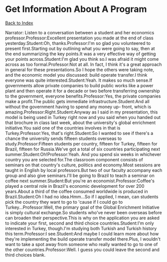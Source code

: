 # Get Information About A Program
[Back to Index](https://github.com/windows10010/tpoExtractor/blob/master/README.md)

Narrator: Listen to a conversation between a student and her economics professor.Professor:Excellent presentation you made at the end of class yesterday.Student:Oh, thanks.Professor:I'm so glad you volunteered to present first.Starting out by outlining what you were going to say, then at the end summarizing the key points.It was a very effective way of getting your points across.Student:I'm glad you think so.I was afraid it might come across as too formal.Professor:Not at all. In fact, I think it's a great approach in general for these presentations.So I hope the others were taking note, and the economic model you discussed: build operate transfer.I think everyone was quite interested.Student:Yeah. It makes so much sense.If governments allow private companies to build public works like a power plant and then operate it for a decade or two before transferring ownership to the government, everyone benefits.Professor:Yes, the private companies make a profit.The public gets immediate infrastructure.Student:And all without the government having to spend any money up- front, which is amazing.Professor:Right.Student:Anyway as I said in my presentation, this model is being used in Turkey right now and you said when you handed out that brochure in class last week, about the university's global enrichment initiative.You said one of the countries involves in that is Turkey.Professor:Yes, that's right.Student:So I wanted to see if there's a chance the university sends fifteen students overseas to study.Professor:Fifteen students per country, fifteen for Turkey, fifteen for Brazil, fifteen for Russia.We've got a total of six countries participating next summer.Student:Oh!Professor:Yeah. And you spend six weeks in whichever country you are selected for.The classroom component consists of seminars on that country's culture, politics and economy.Most sessions are taught in English by local professors.But two of our faculty accompany each group and also give seminars.I'll be going to Brazil to teach a seminar on coffee next summer.Student:But you're an economist.Professor:Coffee's played a central role in Brazil's economic development for over 200 years.About a third of the coffee consumed worldwide is produced in Brazil.Student:Oh I had no idea.Hmm...So if I applied, I mean, can students pick the country they want to go to 'cause if I could go to Turkey...Professor:Well, the primary goal of the Global Enrichment Initiative is simply cultural exchange.So students who've never been overseas before can broaden their perspective.This is why on the application you are asked to indicate your first, second and third choice countries.Student:I'm only interested in Turkey, though.I'm studying both Turkish and Turkish history this term.Professor:I see.Student:And maybe I could learn more about how they're implementing the build operate transfer model there.Plus, I wouldn't want to take a spot away from someone who really wanted to go to one of the other countries.Professor:Well. I guess you could leave the second and third choices blank.